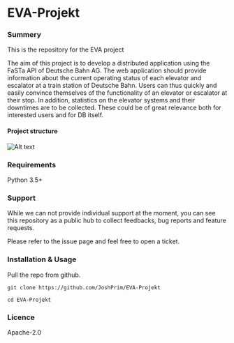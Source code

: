 ﻿# EVA-Projekt

### Summery
This is the repository for the EVA project

The aim of this project is to develop a distributed application using the FaSTa API of Deutsche Bahn AG. 
The web application should provide information about the current operating status of each elevator and escalator at a train station of Deutsche Bahn. 
Users can thus quickly and easily convince themselves of the functionality of an elevator or escalator at their stop. 
In addition, statistics on the elevator systems and their downtimes are to be collected. 
These could be of great relevance both for interested users and for DB itself.

#### Project structure

![Alt text](./images/project_structure.png)

### Requirements

Python 3.5+

### Support

While we can not provide individual support at the moment, you can see this repository as a public hub to collect feedbacks, bug reports and feature requests.

Please refer to the issue page and feel free to open a ticket.

### Installation & Usage

Pull the repo from github.

```
git clone https://github.com/JoshPrim/EVA-Projekt

cd EVA-Projekt
```





### Licence 

Apache-2.0 




